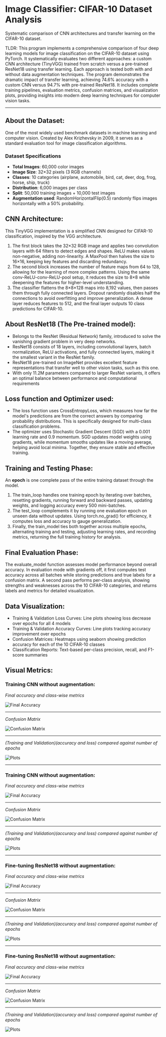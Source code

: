 # Image Classifier: CIFAR-10 Dataset Analysis

Systematic comparison of CNN architectures and transfer learning on the CIFAR-10 dataset.

TLDR: This program implements a comprehensive comparison of four deep learning models for image classification on the CIFAR-10 dataset using PyTorch. It systematically evaluates two different approaches: a custom CNN architecture (TinyVGG) trained from scratch versus a pre-trained ResNet18 using transfer learning. Each approach is tested both with and without data augmentation techniques. The program demonstrates the dramatic impact of transfer learning, achieving 74.6% accuracy with a custom CNN versus 94.7% with pre-trained ResNet18. It includes complete training pipelines, evaluation metrics, confusion matrices, and visualization plots, providing insights into modern deep learning techniques for computer vision tasks.

---

## About the Dataset:

One of the most widely used benchmark datasets in machine learning and computer vision. Created by Alex Krizhevsky in 2009, it serves as a standard evaluation tool for image classification algorithms. 
### Dataset Specifications

- **Total Images**: 60,000 color images
- **Image Size**: 32×32 pixels (3 RGB channels)  
- **Classes**: 10 categories (airplane, automobile, bird, cat, deer, dog, frog, horse, ship, truck)
- **Distribution**: 6,000 images per class
- **Split**: 50,000 training images + 10,000 test images
- **Augmentation used**: RandomHorizontalFlip(0.5) randomly flips images horizontally with a 50% probability.

## CNN Architecture: 

This TinyVGG implementation is a simplified CNN designed for CIFAR-10 classification, inspired by the VGG architecture.
1. The first block takes the 32×32 RGB image and applies two convolution layers with 64 filters to detect edges and shapes. ReLU makes values non-negative, adding non-linearity. A MaxPool then halves the size to 16×16, keeping key features and discarding redundancy.
2. The second block increases the number of feature maps from 64 to 128, allowing for the learning of more complex patterns. Using the same conv-ReLU-conv-ReLU-pool setup, it reduces the size to 8×8 while deepening the features for higher-level understanding.
3. The classifier flattens the 8×8×128 maps into 8,192 values, then passes them through fully connected layers. Dropout randomly disables half the connections to avoid overfitting and improve generalization. A dense layer reduces features to 512, and the final layer outputs 10 class predictions for CIFAR-10.

## About ResNet18 (The Pre-trained model):

- Belongs to the ResNet (Residual Network) family, introduced to solve the vanishing gradient problem in very deep networks.
- ResNet18 consists of 18 layers, including convolutional layers, batch normalization, ReLU activations, and fully connected layers, making it the smallest variant in the ResNet family.
- ResNet18 pre-trained on ImageNet provides excellent feature representations that transfer well to other vision tasks, such as this one.
- With only 11.2M parameters compared to larger ResNet variants, it offers an optimal balance between performance and computational requirements

## Loss function and Optimizer used: 

- The loss function uses CrossEntropyLoss, which measures how far the model's predictions are from the correct answers by comparing probability distributions. This is specifically designed for multi-class classification problems.
- The optimizer uses Stochastic Gradient Descent (SGD) with a 0.001 learning rate and 0.9 momentum. SGD updates model weights using gradients, while momentum smooths updates like a moving average, helping avoid local minima. Together, they ensure stable and effective training.

## Training and Testing Phase:

An **epoch** is one complete pass of the entire training dataset through the model.

1. The train_loop handles one training epoch by iterating over batches, resetting gradients, running forward and backward passes, updating weights, and logging accuracy every 500 mini-batches.
2. The test_loop complements it by running one evaluation epoch on unseen data without updates. Using torch.no_grad() for efficiency, it computes loss and accuracy to gauge generalization.
3. Finally, the train_model ties both together across multiple epochs, alternating training and testing, adjusting learning rates, and recording metrics, returning the full training history for analysis.

## Final Evaluation Phase:

The evaluate_model function assesses model performance beyond overall accuracy. In evaluation mode with gradients off, it first computes test accuracy across all batches while storing predictions and true labels for a confusion matrix. A second pass performs per-class analysis, showing strengths and weaknesses across the 10 CIFAR-10 categories, and returns labels and metrics for detailed visualization.

## Data Visualization:
- Training & Validation Loss Curves: Line plots showing loss decrease over epochs for all 4 models
- Training & Validation Accuracy Curves: Line plots tracking accuracy improvement over epochs
- Confusion Matrices: Heatmaps using seaborn showing prediction accuracy for each of the 10 CIFAR-10 classes
- Classification Reports: Text-based per-class precision, recall, and F1-score summaries

## Visual Metrics:

### Training CNN without augmentation:

*Final accuracy and class-wise metrics*

![Final Accuracy](Evaluations_Images/CNN_NoAug/FinalAccuracy.jpg)

---

*Confusion Matrix*

![Confusion Matrix](Evaluations_Images/CNN_NoAug/ConfusionMatrix.jpg)

---

*(Training and Validation)(accuracy and loss) compared against number of epochs*

![Plots](Evaluations_Images/CNN_NoAug/Accuracy_Loss_plot.jpg)

---

### Training CNN without augmentation:

*Final accuracy and class-wise metrics*

![Final Accuracy](Evaluations_Images/CNN_Aug/FinalAccuracy.jpg)

---

*Confusion Matrix*

![Confusion Matrix](Evaluations_Images/CNN_Aug/ConfusionMatrix.jpg)

---

*(Training and Validation)(accuracy and loss) compared against number of epochs*

![Plots](Evaluations_Images/CNN_Aug/Accuracy_Loss_plot.jpg)

---

### Fine-tuning ResNet18 without augmentation:

*Final accuracy and class-wise metrics*

![Final Accuracy](Evaluations_Images/ResNet18_NoAug/FinalAccuracy.jpg)

---

*Confusion Matrix*

![Confusion Matrix](Evaluations_Images/ResNet18_NoAug/ConfusionMatrix.jpg)

---

*(Training and Validation)(accuracy and loss) compared against number of epochs*

![Plots](Evaluations_Images/ResNet18_NoAug/Accuracy_Loss_plot.jpg)

---

### Fine-tuning ResNet18 without augmentation:

*Final accuracy and class-wise metrics*

![Final Accuracy](Evaluations_Images/ResNet18_Aug/FinalAccuracy.jpg)

---

*Confusion Matrix*

![Confusion Matrix](Evaluations_Images/ResNet18_Aug/ConfusionMatrix.jpg)

---

*(Training and Validation)(accuracy and loss) compared against number of epochs*

![Plots](Evaluations_Images/ResNet18_Aug/Accuracy_Loss_plot.jpg)
















